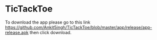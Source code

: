 # TicTackToe
To download the app please go to this link https://github.com/Ankit5ingh/TicTackToe/blob/master/app/release/app-release.apk
then click download.
